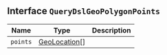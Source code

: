 ## Interface `QueryDslGeoPolygonPoints`

| Name | Type | Description |
| - | - | - |
| `points` | [GeoLocation](./GeoLocation.md)[] | &nbsp; |
